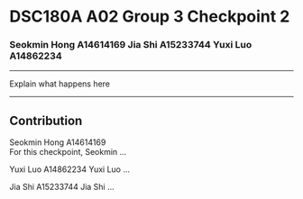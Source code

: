 # DSC180A A02 Group 3 Checkpoint 2


### Seokmin Hong A14614169 Jia Shi A15233744 Yuxi Luo A14862234


***
Explain what happens here
***


## Contribution

Seokmin Hong A14614169  
For this checkpoint, Seokmin ...

Yuxi Luo A14862234
Yuxi Luo ...

Jia Shi A15233744
Jia Shi ...